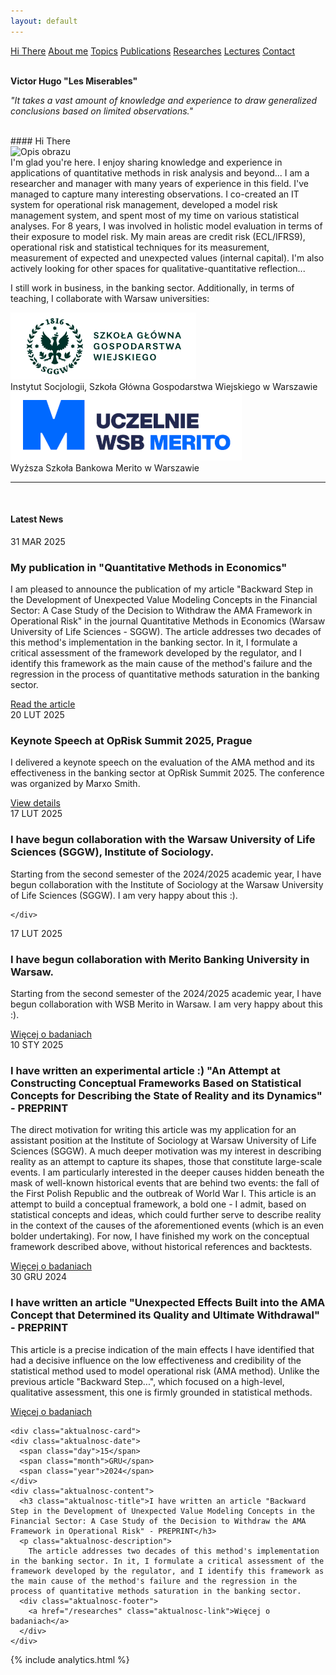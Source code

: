 ```yaml
---
layout: default
---
```

<div id="myMenu">
  <a href="/" class="menu-option">Hi There</a>
  <a href="/about" class="menu-option">About me</a>
  <a href="/topics" class="menu-option">Topics</a>
  <a href="/publications" class="menu-option">Publications</a>
  <a href="/researches" class="menu-option">Researches</a>
  <a href="/conferences" class="menu-option">Lectures</a>
  <a href="/contact" class="menu-option">Contact</a>
</div>

<div class="square"></div>
<div class="square1"></div>
<div class="square2"></div>
<div class="square-big"></div>

<br>

**Victor Hugo "Les Miserables"**

_"It takes a vast amount of knowledge and experience to draw generalized conclusions based on limited observations."_

<br>
#### Hi There

<!-- Dodajemy pozycjonowany obraz -->
<div class="positioned-image">
  <img src="/assets/images/Maciej Buczak-zdjęcie.jpg" alt="Opis obrazu">
</div>
I'm glad you're here. I enjoy sharing knowledge and experience in applications of quantitative methods in risk analysis and beyond... I am a researcher and manager with many years of experience in this field. I've managed to capture many interesting observations. I co-created an IT system for operational risk management, developed a model risk management system, and spent most of my time on various statistical analyses. For 8 years, I was involved in holistic model evaluation in terms of their exposure to model risk. My main areas are credit risk (ECL/IFRS9), operational risk and statistical techniques for its measurement, measurement of expected and unexpected values (internal capital). I'm also actively looking for other spaces for qualitative-quantitative reflection...

I still work in business, in the banking sector. Additionally, in terms of teaching, I collaborate with Warsaw universities:

<!-- Dodajemy sekcję z uczelniami -->
<div class="uczelnie-container">
  <div class="uczelnia">
    <div class="uczelnia-logo">
      <img src="/assets/images/sggw-logo.png" alt="Logo SGGW">
    </div>
    <div class="uczelnia-nazwa">
      Instytut Socjologii, Szkoła Główna Gospodarstwa Wiejskiego w Warszawie
    </div>
  </div>
  
  <div class="uczelnia">
    <div class="uczelnia-logo">
      <img src="/assets/images/merito-logo.png" alt="Logo WSB Merito">
    </div>
    <div class="uczelnia-nazwa">
      Wyższa Szkoła Bankowa Merito w Warszawie
    </div>
  </div>
</div>

<hr>

<br>

#### Latest News

<div class="aktualnosci-container">
  <!-- Aktualne wydarzenie -->
  <div class="aktualnosc-card">
    <div class="aktualnosc-date">
      <span class="day">31</span>
      <span class="month">MAR</span>
      <span class="year">2025</span>
    </div>
    <div class="aktualnosc-content">
      <h3 class="aktualnosc-title">My publication in "Quantitative Methods in Economics"</h3>
      <p class="aktualnosc-description">
I am pleased to announce the publication of my article "Backward Step in the Development of Unexpected Value Modeling Concepts in the Financial Sector: A Case Study of the Decision to Withdraw the AMA Framework in Operational Risk" in the journal Quantitative Methods in Economics (Warsaw University of Life Sciences - SGGW). The article addresses two decades of this method's implementation in the banking sector. In it, I formulate a critical assessment of the framework developed by the regulator, and I identify this framework as the main cause of the method's failure and the regression in the process of quantitative methods saturation in the banking sector.
      </p>
      <div class="aktualnosc-footer">
        <a href="/publications" class="aktualnosc-link">Read the article</a>
      </div>
    </div>
  </div>

  <!-- Nadchodzące wydarzenie -->
  <div class="aktualnosc-card">
    <div class="aktualnosc-date">
      <span class="day">20</span>
      <span class="month">LUT</span>
      <span class="year">2025</span>
    </div>
    <div class="aktualnosc-content">
      <h3 class="aktualnosc-title">Keynote Speech at OpRisk Summit 2025, Prague</h3>
      <p class="aktualnosc-description">
        I delivered a keynote speech on the evaluation of the AMA method and its effectiveness in the banking sector at OpRisk Summit 2025. The conference was organized by Marxo Smith.
      </p>
      <div class="aktualnosc-footer">
        <a href="/conferences" class="aktualnosc-link">View details</a>
      </div>
    </div>
  </div>

  <div class="aktualnosc-card">
    <div class="aktualnosc-date">
      <span class="day">17</span>
      <span class="month">LUT</span>
      <span class="year">2025</span>
    </div>
    <div class="aktualnosc-content">
      <h3 class="aktualnosc-title">I have begun collaboration with the Warsaw University of Life Sciences (SGGW), Institute of Sociology.</h3>
      <p class="aktualnosc-description">
       Starting from the second semester of the 2024/2025 academic year, I have begun collaboration with the Institute of Sociology at the Warsaw University of Life Sciences (SGGW). I am very happy about this :).
      </p>

    </div>
  </div>


  <div class="aktualnosc-card">
    <div class="aktualnosc-date">
      <span class="day">17</span>
      <span class="month">LUT</span>
      <span class="year">2025</span>
    </div>
    <div class="aktualnosc-content">
      <h3 class="aktualnosc-title">I have begun collaboration with Merito Banking University in Warsaw.</h3>
      <p class="aktualnosc-description">
        Starting from the second semester of the 2024/2025 academic year, I have begun collaboration with WSB Merito in Warsaw. I am very happy about this :).
      </p>
      <div class="aktualnosc-footer">
        <a href="/researches" class="aktualnosc-link">Więcej o badaniach</a>
      </div>
    </div>
  </div>

  <div class="aktualnosc-card">
    <div class="aktualnosc-date">
      <span class="day">10</span>
      <span class="month">STY</span>
      <span class="year">2025</span>
    </div>
    <div class="aktualnosc-content">
      <h3 class="aktualnosc-title">I have written an experimental article :) "An Attempt at Constructing Conceptual Frameworks Based on Statistical Concepts for Describing the State of Reality and its Dynamics" - PREPRINT</h3>
      <p class="aktualnosc-description">
        The direct motivation for writing this article was my application for an assistant position at the Institute of Sociology at Warsaw University of Life Sciences (SGGW). A much deeper motivation was my interest in describing reality as an attempt to capture its shapes, those that constitute large-scale events. I am particularly interested in the deeper causes hidden beneath the mask of well-known historical events that are behind two events: the fall of the First Polish Republic and the outbreak of World War I. This article is an attempt to build a conceptual framework, a bold one - I admit, based on statistical concepts and ideas, which could further serve to describe reality in the context of the causes of the aforementioned events (which is an even bolder undertaking). For now, I have finished my work on the conceptual framework described above, without historical references and backtests.
      </p>
      <div class="aktualnosc-footer">
        <a href="/researches" class="aktualnosc-link">Więcej o badaniach</a>
      </div>
    </div>
  </div>


  <!-- Współpraca badawcza -->
  <div class="aktualnosc-card">
    <div class="aktualnosc-date">
      <span class="day">30</span>
      <span class="month">GRU</span>
      <span class="year">2024</span>
    </div>
    <div class="aktualnosc-content">
      <h3 class="aktualnosc-title">I have written an article "Unexpected Effects Built into the AMA Concept that Determined its Quality and Ultimate Withdrawal" - PREPRINT</h3>
      <p class="aktualnosc-description">
        This article is a precise indication of the main effects I have identified that had a decisive influence on the low effectiveness and credibility of the statistical method used to model operational risk (AMA method). Unlike the previous article "Backward Step...", which focused on a high-level, qualitative assessment, this one is firmly grounded in statistical methods.
      </p>
      <div class="aktualnosc-footer">
        <a href="/researches" class="aktualnosc-link">Więcej o badaniach</a>
      </div>
    </div>
  </div>


    <div class="aktualnosc-card">
    <div class="aktualnosc-date">
      <span class="day">15</span>
      <span class="month">GRU</span>
      <span class="year">2024</span>
    </div>
    <div class="aktualnosc-content">
      <h3 class="aktualnosc-title">I have written an article "Backward Step in the Development of Unexpected Value Modeling Concepts in the Financial Sector: A Case Study of the Decision to Withdraw the AMA Framework in Operational Risk" - PREPRINT</h3>
      <p class="aktualnosc-description">
        The article addresses two decades of this method's implementation in the banking sector. In it, I formulate a critical assessment of the framework developed by the regulator, and I identify this framework as the main cause of the method's failure and the regression in the process of quantitative methods saturation in the banking sector.
      <div class="aktualnosc-footer">
        <a href="/researches" class="aktualnosc-link">Więcej o badaniach</a>
      </div>
    </div>
  </div>
</div>

{% include analytics.html %}
